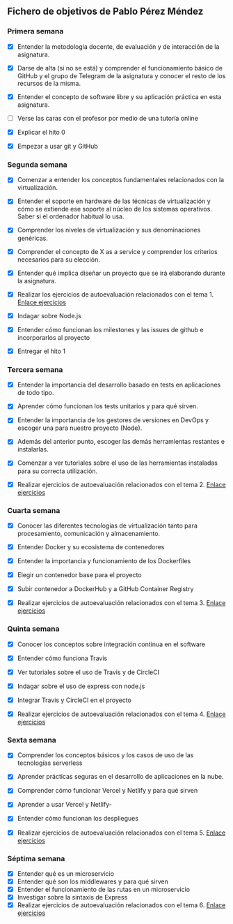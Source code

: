 ## Fichero de objetivos de Pablo Pérez Méndez

### Primera semana

- [X] Entender la metodología docente, de evaluación y de interacción de la asignatura.
- [X] Darse de alta (si no se está) y comprender el funcionamiento básico de GitHub y el grupo de Telegram de la asignatura y conocer el resto de los recursos de la misma.
- [X] Entender el concepto de software libre y su aplicación práctica en esta asignatura.
- [ ] Verse las caras con el profesor por medio de una tutoría online
- [X] Explicar el hito 0
- [X] Empezar a usar git y GitHub


### Segunda semana

- [X] Comenzar a entender los conceptos fundamentales relacionados con la virtualización.
- [X] Entender el soporte en hardware de las técnicas de virtualización y cómo se extiende ese soporte al núcleo de los sistemas operativos. Saber si el ordenador habitual lo usa.
- [X] Comprender los niveles de virtualización y sus denominaciones genéricas.
- [X] Comprender el concepto de X as a service y comprender los criterios necesarios para su elección.
- [X] Entender qué implica diseñar un proyecto que se irá elaborando durante la asignatura.
- [X] Realizar los ejercicios de autoevaluación relacionados con el tema 1.
  [Enlace ejercicios](https://github.com/Megatorpon/IV-Ejercicios-Autoevaluacion/blob/main/Tema_1)
- [X] Indagar sobre Node.js
- [X] Entender cómo funcionan los milestones y las issues de github e incorporarlos al proyecto
- [X] Entregar el hito 1


### Tercera semana

- [X] Entender la importancia del desarrollo basado en tests en aplicaciones de todo tipo.
- [X] Aprender cómo funcionan los tests unitarios y para qué sirven.
- [X] Entender la importancia de los gestores de versiones en DevOps y escoger una para nuestro proyecto (Node).
- [X] Además del anterior punto, escoger las demás herramientas restantes e instalarlas.
- [X] Comenzar a ver tutoriales sobre el uso de las herramientas instaladas para su correcta utilización.
- [X] Realizar ejercicios de autoevaluación relacionados con el tema 2.
  [Enlace ejercicios](https://github.com/Megatorpon/IV-Ejercicios-Autoevaluacion/blob/main/Tema_2)
  
 
 
### Cuarta semana

- [X] Conocer las diferentes tecnologías de virtualización tanto para procesamiento, comunicación y almacenamiento.
- [X] Entender Docker y su ecosistema de contenedores
- [X] Entender la importancia y funcionamiento de los Dockerfiles
- [X] Elegir un contenedor base para el proyecto
- [X] Subir contenedor a DockerHub y a GitHub Container Registry
- [X] Realizar ejercicios de autoevaluación relacionados con el tema 3.
  [Enlace ejercicios](https://github.com/Megatorpon/IV-Ejercicios-Autoevaluacion/tree/main/Tema_3)
  
  
### Quinta semana

- [X] Conocer los conceptos sobre integración continua en el software
- [X] Entender cómo funciona Travis
- [X] Ver tutoriales sobre el uso de Travis y de CircleCI
- [X] Indagar sobre el uso de express con node.js
- [X] Integrar Travis y CircleCI en el proyecto
- [X] Realizar ejercicios de autoevaluación relacionados con el tema 4.
  [Enlace ejercicios](https://github.com/Megatorpon/IV-Ejercicios-Autoevaluacion/tree/main/Tema_4)
  

### Sexta semana
- [X] Comprender los conceptos básicos y los casos de uso de las tecnologías serverless
- [X] Aprender prácticas seguras en el desarrollo de aplicaciones en la nube.
- [X] Comprender cómo funcionar Vercel y Netlify y para qué sirven
- [X] Aprender a usar Vercel y Netlify-
- [X] Entender cómo funcionan los despliegues
- [X] Realizar ejercicios de autoevaluación relacionados con el tema 5.
  [Enlace ejercicios](https://github.com/Megatorpon/IV-Ejercicios-Autoevaluacion/tree/main/Tema_5)
  
  
### Séptima semana
- [X] Entender qué es un microservicio
- [X] Entender qué son los middlewares y para qué sirven
- [X] Entender el funcionamiento de las rutas en un microservicio
- [X] Investigar sobre la sintaxis de Express
- [X] Realizar ejercicios de autoevaluación relacionados con el tema 6.
  [Enlace ejercicios](https://github.com/Megatorpon/IV-Ejercicios-Autoevaluacion/tree/main/Tema_6)
